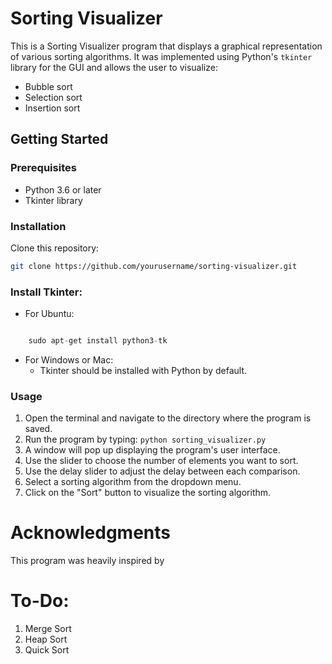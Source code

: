 # Sorting Visualizer

This is a Sorting Visualizer program that displays a graphical representation of various sorting algorithms. It was implemented using Python's `tkinter` library for the GUI and allows the user to visualize: 
- Bubble sort
- Selection sort
- Insertion sort

## Getting Started

### Prerequisites
- Python 3.6 or later
- Tkinter library

### Installation

Clone this repository:
``` bash
git clone https://github.com/yourusername/sorting-visualizer.git
```

### Install Tkinter:

- For Ubuntu:

```csharp

    sudo apt-get install python3-tk
```

- For Windows or Mac:
    - Tkinter should be installed with Python by default.

### Usage

1. Open the terminal and navigate to the directory where the program is saved.
2. Run the program by typing:
`python sorting_visualizer.py`
3. A window will pop up displaying the program's user interface.
4. Use the slider to choose the number of elements you want to sort.
5. Use the delay slider to adjust the delay between each comparison.
6. Select a sorting algorithm from the dropdown menu.
7. Click on the "Sort" button to visualize the sorting algorithm.

# Acknowledgments
This program was heavily inspired by 

# To-Do:
1. Merge Sort
2. Heap Sort
3. Quick Sort